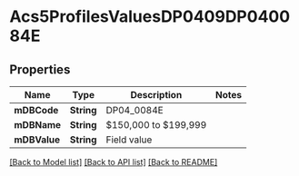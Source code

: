 # Acs5ProfilesValuesDP0409DP040084E

## Properties
Name | Type | Description | Notes
------------ | ------------- | ------------- | -------------
**mDBCode** | **String** | DP04_0084E | 
**mDBName** | **String** | $150,000 to $199,999 | 
**mDBValue** | **String** | Field value | 

[[Back to Model list]](../README.md#documentation-for-models) [[Back to API list]](../README.md#documentation-for-api-endpoints) [[Back to README]](../README.md)


